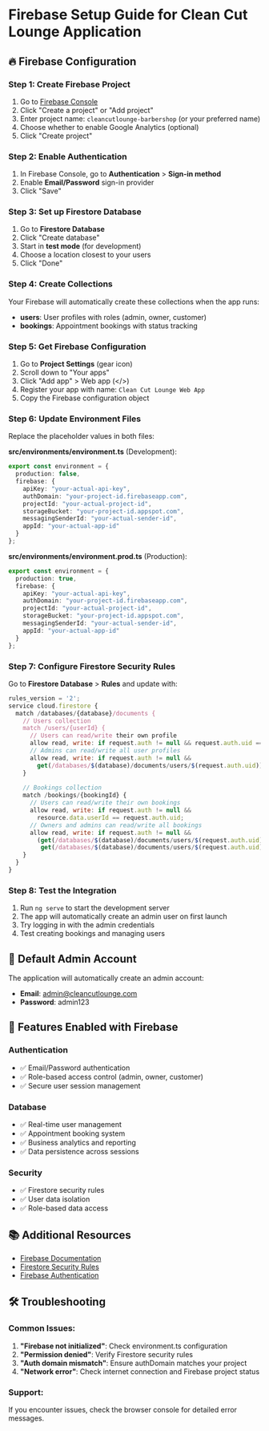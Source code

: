 # Firebase Setup Guide for Clean Cut Lounge Application

## 🔥 Firebase Configuration

### Step 1: Create Firebase Project

1. Go to [Firebase Console](https://console.firebase.google.com/)
2. Click "Create a project" or "Add project"
3. Enter project name: `cleancutlounge-barbershop` (or your preferred name)
4. Choose whether to enable Google Analytics (optional)
5. Click "Create project"

### Step 2: Enable Authentication

1. In Firebase Console, go to **Authentication** > **Sign-in method**
2. Enable **Email/Password** sign-in provider
3. Click "Save"

### Step 3: Set up Firestore Database

1. Go to **Firestore Database**
2. Click "Create database"
3. Start in **test mode** (for development)
4. Choose a location closest to your users
5. Click "Done"

### Step 4: Create Collections

Your Firebase will automatically create these collections when the app runs:

- **users**: User profiles with roles (admin, owner, customer)
- **bookings**: Appointment bookings with status tracking

### Step 5: Get Firebase Configuration

1. Go to **Project Settings** (gear icon)
2. Scroll down to "Your apps"
3. Click "Add app" > Web app (</>) 
4. Register your app with name: `Clean Cut Lounge Web App`
5. Copy the Firebase configuration object

### Step 6: Update Environment Files

Replace the placeholder values in both files:

**src/environments/environment.ts** (Development):
```typescript
export const environment = {
  production: false,
  firebase: {
    apiKey: "your-actual-api-key",
    authDomain: "your-project-id.firebaseapp.com",
    projectId: "your-actual-project-id",
    storageBucket: "your-project-id.appspot.com",
    messagingSenderId: "your-actual-sender-id",
    appId: "your-actual-app-id"
  }
};
```

**src/environments/environment.prod.ts** (Production):
```typescript
export const environment = {
  production: true,
  firebase: {
    apiKey: "your-actual-api-key",
    authDomain: "your-project-id.firebaseapp.com", 
    projectId: "your-actual-project-id",
    storageBucket: "your-project-id.appspot.com",
    messagingSenderId: "your-actual-sender-id",
    appId: "your-actual-app-id"
  }
};
```

### Step 7: Configure Firestore Security Rules

Go to **Firestore Database** > **Rules** and update with:

```javascript
rules_version = '2';
service cloud.firestore {
  match /databases/{database}/documents {
    // Users collection
    match /users/{userId} {
      // Users can read/write their own profile
      allow read, write: if request.auth != null && request.auth.uid == userId;
      // Admins can read/write all user profiles
      allow read, write: if request.auth != null && 
        get(/databases/$(database)/documents/users/$(request.auth.uid)).data.role == 'admin';
    }
    
    // Bookings collection
    match /bookings/{bookingId} {
      // Users can read/write their own bookings
      allow read, write: if request.auth != null && 
        resource.data.userId == request.auth.uid;
      // Owners and admins can read/write all bookings
      allow read, write: if request.auth != null && 
        (get(/databases/$(database)/documents/users/$(request.auth.uid)).data.role == 'owner' ||
         get(/databases/$(database)/documents/users/$(request.auth.uid)).data.role == 'admin');
    }
  }
}
```

### Step 8: Test the Integration

1. Run `ng serve` to start the development server
2. The app will automatically create an admin user on first launch
3. Try logging in with the admin credentials
4. Test creating bookings and managing users

## 🔐 Default Admin Account

The application will automatically create an admin account:
- **Email**: admin@cleancutlounge.com
- **Password**: admin123

## 🚀 Features Enabled with Firebase

### Authentication
- ✅ Email/Password authentication
- ✅ Role-based access control (admin, owner, customer)
- ✅ Secure user session management

### Database
- ✅ Real-time user management
- ✅ Appointment booking system
- ✅ Business analytics and reporting
- ✅ Data persistence across sessions

### Security
- ✅ Firestore security rules
- ✅ User data isolation
- ✅ Role-based data access

## 📚 Additional Resources

- [Firebase Documentation](https://firebase.google.com/docs)
- [Firestore Security Rules](https://firebase.google.com/docs/firestore/security/get-started)
- [Firebase Authentication](https://firebase.google.com/docs/auth)

## 🛠️ Troubleshooting

### Common Issues:

1. **"Firebase not initialized"**: Check environment.ts configuration
2. **"Permission denied"**: Verify Firestore security rules
3. **"Auth domain mismatch"**: Ensure authDomain matches your project
4. **"Network error"**: Check internet connection and Firebase project status

### Support:
If you encounter issues, check the browser console for detailed error messages.